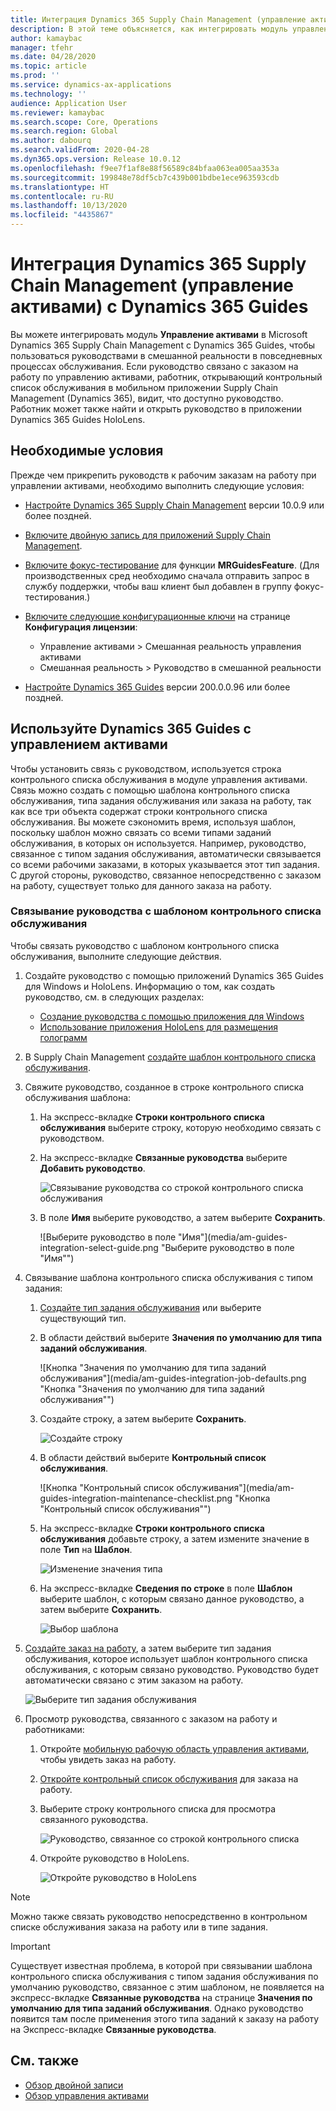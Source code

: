 ```yaml
---
title: Интеграция Dynamics 365 Supply Chain Management (управление активами) с Dynamics 365 Guides
description: В этой теме объясняется, как интегрировать модуль управления активами в Microsoft Dynamics 365 Supply Chain Management с Dynamics 365 Guides, чтобы пользоваться руководствами в смешанной реальности в повседневных процессах обслуживания.
author: kamaybac
manager: tfehr
ms.date: 04/28/2020
ms.topic: article
ms.prod: ''
ms.service: dynamics-ax-applications
ms.technology: ''
audience: Application User
ms.reviewer: kamaybac
ms.search.scope: Core, Operations
ms.search.region: Global
ms.author: dabourq
ms.search.validFrom: 2020-04-28
ms.dyn365.ops.version: Release 10.0.12
ms.openlocfilehash: f9ee7f1af8e88f56589c84bfaa063ea005aa353a
ms.sourcegitcommit: 199848e78df5cb7c439b001bdbe1ece963593cdb
ms.translationtype: HT
ms.contentlocale: ru-RU
ms.lasthandoff: 10/13/2020
ms.locfileid: "4435867"
---
```

# <a name="integrate-dynamics-365-supply-chain-management-asset-management-with-dynamics-365-guides"></a>Интеграция Dynamics 365 Supply Chain Management (управление активами) с Dynamics 365 Guides

Вы можете интегрировать модуль **Управление активами** в Microsoft Dynamics 365 Supply Chain Management с Dynamics 365 Guides, чтобы пользоваться руководствами в смешанной реальности в повседневных процессах обслуживания. Если руководство связано с заказом на работу по управлению активами, работник, открывающий контрольный список обслуживания в мобильном приложении Supply Chain Management (Dynamics 365), видит, что доступно руководство. Работник может также найти и открыть руководство в приложении Dynamics 365 Guides HoloLens.

## <a name="prerequisites"></a>Необходимые условия

Прежде чем прикрепить руководств к рабочим заказам на работу при управлении активами, необходимо выполнить следующие условия:

- [Настройте Dynamics 365 Supply Chain Management](../../fin-ops-core/fin-ops/index.md) версии 10.0.9 или более поздней.
- [Включите двойную запись для приложений Supply Chain Management](../../fin-ops-core/dev-itpro/data-entities/dual-write/enable-dual-write.md).
- [Включите фокус-тестирование](../../fin-ops-core/dev-itpro/data-entities/data-entities-data-packages.md#features-flighted-in-data-management-and-enabling-flighted-features) для функции **MRGuidesFeature**. (Для производственных сред необходимо сначала отправить запрос в службу поддержки, чтобы ваш клиент был добавлен в группу фокус-тестирования.)
- [Включите следующие конфигурационные ключи](https://docs.microsoft.com/dynamicsax-2012/appuser-itpro/license-code-and-configuration-key-reference) на странице **Конфигурация лицензии**:

    - Управление активами \> Смешанная реальность управления активами
    - Смешанная реальность \> Руководство в смешанной реальности

- [Настройте Dynamics 365 Guides](https://docs.microsoft.com/dynamics365/mixed-reality/guides/setup#step-2-create-a-common-data-service-environment-and-install-the-dynamics-365-guides-solution) версии 200.0.0.96 или более поздней.

## <a name="use-dynamics-365-guides-with-asset-management"></a>Используйте Dynamics 365 Guides с управлением активами

Чтобы установить связь с руководством, используется строка контрольного списка обслуживания в модуле управления активами. Связь можно создать с помощью шаблона контрольного списка обслуживания, типа задания обслуживания или заказа на работу, так как все три объекта содержат строки контрольного списка обслуживания. Вы можете сэкономить время, используя шаблон, поскольку шаблон можно связать со всеми типами заданий обслуживания, в которых он используется. Например, руководство, связанное с типом задания обслуживания, автоматически связывается со всеми рабочими заказами, в которых указывается этот тип задания. С другой стороны, руководство, связанное непосредственно с заказом на работу, существует только для данного заказа на работу.

### <a name="associate-a-guide-with-a-maintenance-checklist-template"></a>Связывание руководства с шаблоном контрольного списка обслуживания

Чтобы связать руководство с шаблоном контрольного списка обслуживания, выполните следующие действия.

1. Создайте руководство с помощью приложений Dynamics 365 Guides для Windows и HoloLens. Информацию о том, как создать руководство, см. в следующих разделах:

    - [Создание руководства с помощью приложения для Windows](https://docs.microsoft.com/dynamics365/mixed-reality/guides/pc-app-overview)
    - [Использование приложения HoloLens для размещения голограмм](https://docs.microsoft.com/dynamics365/mixed-reality/guides/hololens-app-overview)

1. В Supply Chain Management [создайте шаблон контрольного списка обслуживания](setup-for-work-orders/job-groups-and-job-types-variants-trades-and-checklists.md#create-a-maintenance-checklist-template).
1. Свяжите руководство, созданное в строке контрольного списка обслуживания шаблона:

    1. На экспресс-вкладке **Строки контрольного списка обслуживания** выберите строку, которую необходимо связать с руководством.
    1. На экспресс-вкладке **Связанные руководства** выберите **Добавить руководство**.

        ![Связывание руководства со строкой контрольного списка обслуживания](media/am-guides-integration-add-guide.png "Связывание руководства со строкой контрольного списка обслуживания")

    1. В поле **Имя** выберите руководство, а затем выберите **Сохранить**.

        ![Выберите руководство в поле "Имя"](media/am-guides-integration-select-guide.png "Выберите руководство в поле "Имя"")

1. Связывание шаблона контрольного списка обслуживания с типом задания:

    1. [Создайте тип задания обслуживания](setup-for-work-orders/job-groups-and-job-types-variants-trades-and-checklists.md#create-a-maintenance-job-type) или выберите существующий тип.
    1. В области действий выберите **Значения по умолчанию для типа заданий обслуживания**.

        ![Кнопка "Значения по умолчанию для типа заданий обслуживания"](media/am-guides-integration-job-defaults.png "Кнопка "Значения по умолчанию для типа заданий обслуживания"")

    1. Создайте строку, а затем выберите **Сохранить**.

        ![Создайте строку](media/am-guides-integration-add-line.png "Создайте строку")

    1. В области действий выберите **Контрольный список обслуживания**.

        ![Кнопка "Контрольный список обслуживания"](media/am-guides-integration-maintenance-checklist.png "Кнопка "Контрольный список обслуживания"")

    1. На экспресс-вкладке **Строки контрольного списка обслуживания** добавьте строку, а затем измените значение в поле **Тип** на **Шаблон**.

        ![Изменение значения типа](media/am-guides-integration-checklist-lines.png "Изменение значения типа")

    1. На экспресс-вкладке **Сведения по строке** в поле **Шаблон** выберите шаблон, с которым связано данное руководство, а затем выберите **Сохранить**.

        ![Выбор шаблона](media/am-guides-integration-checklist-line-details.png "Выбор шаблона")

1. [Создайте заказ на работу](work-orders/manually-created-workorders.md#create-work-order), а затем выберите тип задания обслуживания, которое использует шаблон контрольного списка обслуживания, с которым связано руководство. Руководство будет автоматически связано с этим заказом на работу.

    ![Выберите тип задания обслуживания](media/am-guides-integration-create-work-order.png "Выберите тип задания обслуживания")

1. Просмотр руководства, связанного с заказом на работу и работниками:

    1. Откройте [мобильную рабочую область управления активами](asset-management-mobile-workspace.md), чтобы увидеть заказ на работу.
    1. [Откройте контрольный список обслуживания](asset-management-mobile-workspace.md#view-maintenance-checklist-on-a-work-order-job) для заказа на работу.
    1. Выберите строку контрольного списка для просмотра связанного руководства.

        ![Руководство, связанное со строкой контрольного списка](media/am-guides-integration-show-guide.png "Руководство, связанное со строкой контрольного списка")

    1. Откройте руководство в HoloLens.

        ![Откройте руководство в HoloLens](media/am-guides-integration-hololens-select.png "Откройте руководство в HoloLens")

> [!NOTE]
> Можно также связать руководство непосредственно в контрольном списке обслуживания заказа на работу или в типе задания.

> [!IMPORTANT]
> Существует известная проблема, в которой при связывании шаблона контрольного списка обслуживания с типом задания обслуживания по умолчанию руководство, связанное с этим шаблоном, не появляется на экспресс-вкладке **Связанные руководства** на странице **Значения по умолчанию для типа заданий обслуживания**. Однако руководство появится там после применения этого типа заданий к заказу на работу на Экспресс-вкладке **Связанные руководства**.

## <a name="see-also"></a>См. также

- [Обзор двойной записи](../../fin-ops-core/dev-itpro/data-entities/dual-write/dual-write-overview.md)
- [Обзор управления активами](index.md)
